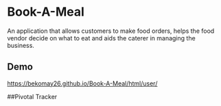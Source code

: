 # Book-A-Meal

An application that allows customers to make food orders, helps the food vendor decide on what to eat and aids the caterer in managing the business.

## Demo
https://bekomay26.github.io/Book-A-Meal/html/user/

##Pivotal Tracker



